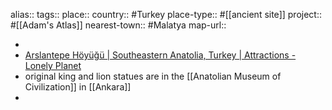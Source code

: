 alias::
tags:: 
place::
country:: #Turkey 
place-type:: #[[ancient site]] project:: #[[Adam's Atlas]] 
nearest-town:: #Malatya 
map-url::

-
- [Arslantepe Höyüğü | Southeastern Anatolia, Turkey | Attractions - Lonely Planet](https://www.lonelyplanet.com/turkey/malatya/attractions/arslantepe-hoeyuegue/a/poi-sig/1262812/1004551)
- original king and lion statues are in the [[Anatolian Museum of Civilization]] in [[Ankara]]
-